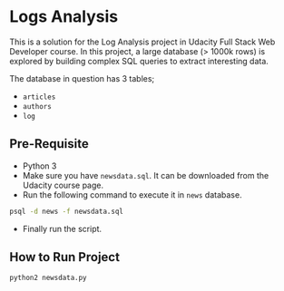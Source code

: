 # Logs Analysis

This is a solution for the Log Analysis project in Udacity Full Stack Web Developer course.
In this project, a large database (> 1000k rows) is explored by building complex SQL queries to extract interesting data.

The database in question has 3 tables;
- `articles`
- `authors`
- `log`

## Pre-Requisite
- Python 3
- Make sure you have `newsdata.sql`. It can be downloaded from the Udacity course page.
- Run the following command to execute it in `news` database.

```sh
psql -d news -f newsdata.sql
```

- Finally run the script.


## How to Run Project

```sh
python2 newsdata.py
```
